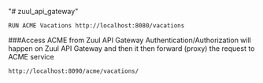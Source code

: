 "# zuul_api_gateway" 
```
RUN ACME Vacations http://localhost:8080/vacations
```
###Access ACME from Zuul API Gateway 
Authentication/Authorization will happen on Zuul API Gateway and then it then forward (proxy) the request to ACME service
```
http://localhost:8090/acme/vacations/
````
